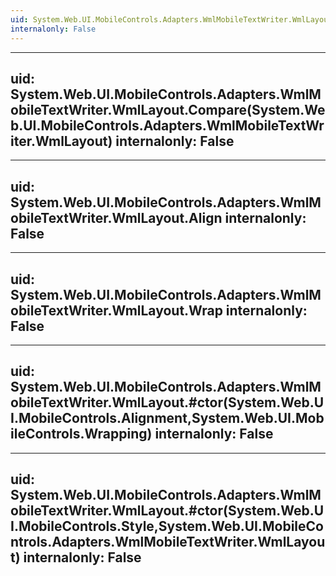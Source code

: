 ```yaml
---
uid: System.Web.UI.MobileControls.Adapters.WmlMobileTextWriter.WmlLayout
internalonly: False
---
```


---
uid: System.Web.UI.MobileControls.Adapters.WmlMobileTextWriter.WmlLayout.Compare(System.Web.UI.MobileControls.Adapters.WmlMobileTextWriter.WmlLayout)
internalonly: False
---

---
uid: System.Web.UI.MobileControls.Adapters.WmlMobileTextWriter.WmlLayout.Align
internalonly: False
---

---
uid: System.Web.UI.MobileControls.Adapters.WmlMobileTextWriter.WmlLayout.Wrap
internalonly: False
---

---
uid: System.Web.UI.MobileControls.Adapters.WmlMobileTextWriter.WmlLayout.#ctor(System.Web.UI.MobileControls.Alignment,System.Web.UI.MobileControls.Wrapping)
internalonly: False
---

---
uid: System.Web.UI.MobileControls.Adapters.WmlMobileTextWriter.WmlLayout.#ctor(System.Web.UI.MobileControls.Style,System.Web.UI.MobileControls.Adapters.WmlMobileTextWriter.WmlLayout)
internalonly: False
---
